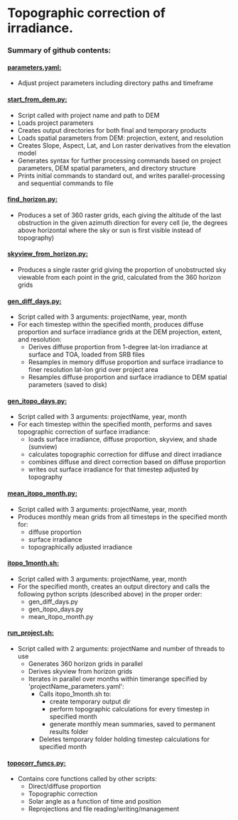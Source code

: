 # Topographic correction of irradiance.

### Summary of github contents:

#### [parameters.yaml:](parameters.yaml)
* Adjust project parameters including directory paths and timeframe

#### [start_from_dem.py:](start_from_dem.py)
* Script called with project name and path to DEM
* Loads project parameters
* Creates output directories for both final and temporary products
* Loads spatial parameters from DEM: projection, extent, and resolution
* Creates Slope, Aspect, Lat, and Lon raster derivatives from the elevation model
* Generates syntax for further processing commands based on project parameters, DEM spatial parameters, and directory structure
* Prints initial commands to standard out, and writes parallel-processing and sequential commands to file

#### [find_horizon.py:](find_horizon.py)
* Produces a set of 360 raster grids, each giving the altitude of the last obstruction in the given azimuth direction for every cell
  (ie, the degrees above horizontal where the sky or sun is first visible instead of topography)

#### [skyview_from_horizon.py:](skyview_from_horizon.py)
* Produces a single raster grid giving the proportion of unobstructed sky viewable from each point in the grid, calculated from the 360 horizon grids

#### [gen_diff_days.py:](gen_diff_days.py)
* Script called with 3 arguments: projectName, year, month
* For each timestep within the specified month, produces diffuse proportion and surface irradiance grids at the DEM projection, extent, and resolution:
    * Derives diffuse proportion from 1-degree lat-lon irradiance at surface and TOA, loaded from SRB files
    * Resamples in memory diffuse proportion and surface irradiance to finer resolution lat-lon grid over project area
    * Resamples diffuse proportion and surface irradiance to DEM spatial parameters (saved to disk)
    
#### [gen_itopo_days.py:](gen_itopo_days.py)
* Script called with 3 arguments: projectName, year, month
* For each timestep within the specified month, performs and saves topographic correction of surface irradiance:
    * loads surface irradiance, diffuse proportion, skyview, and shade (sunview)
    * calculates topographic correction for diffuse and direct irradiance
    * combines diffuse and direct correction based on diffuse proportion
    * writes out surface irradiance for that timestep adjusted by topography

#### [mean_itopo_month.py:](mean_itopo_month.py)
* Script called with 3 arguments: projectName, year, month
* Produces monthly mean grids from all timesteps in the specified month for:
    * diffuse proportion
    * surface irradiance
    * topographically adjusted irradiance

#### [itopo_1month.sh:](itopo_1month.sh)
* Script called with 3 arguments: projectName, year, month
* For the specified month, creates an output directory and calls the following python scripts (described above) in the proper order:
    * gen_diff_days.py
    * gen_itopo_days.py
    * mean_itopo_month.py

#### [run_project.sh:](run_project.sh)
* Script called with 2 arguments: projectName and number of threads to use
    * Generates 360 horizon grids in parallel
    * Derives skyview from horizon grids
    * Iterates in parallel over months within timerange specified by 'projectName_parameters.yaml':
        * Calls itopo_1month.sh to:
            * create temporary output dir
            * perform topographic calculations for every timestep in specified month
            * generate monthly mean summaries, saved to permanent results folder
        * Deletes temporary folder holding timestep calculations for specified month

#### [topocorr_funcs.py:](topocorr_funcs.py)
* Contains core functions called by other scripts:
    * Direct/diffuse proportion
    * Topographic correction
    * Solar angle as a function of time and position
    * Reprojections and file reading/writing/management

